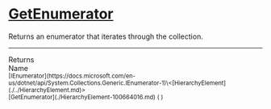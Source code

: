 # [GetEnumerator](./HierarchyElement-100664016.md)

Returns an enumerator that iterates through the collection.
<br>
<hr>
Returns<img width=550/>Name
<br>
<sub>[IEnumerator](https://docs.microsoft.com/en-us/dotnet/api/System.Collections.Generic.IEnumerator-1)\<[HierarchyElement](./../HierarchyElement.md)></sub><img width=500/><sub>[GetEnumerator](./HierarchyElement-100664016.md) (  )</sub><br>



